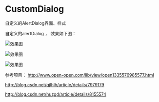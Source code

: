 CustomDialog
============

自定义的AlertDialog界面、样式


自定义的alertDialog ， 效果如下图：


![效果图](http://github.com/likebamboo/CustomDialog/raw/master/images/20131223093457.jpg)


![效果图](http://github.com/likebamboo/CustomDialog/raw/master/images/20131223093519.jpg)


![效果图](http://github.com/likebamboo/CustomDialog/raw/master/images/20131223093543.jpg)



参考项目：
http://www.open-open.com/lib/view/open1335576985577.html

http://blog.csdn.net/qjlhlh/article/details/7979179

http://blog.csdn.net/huzgd/article/details/8155574
